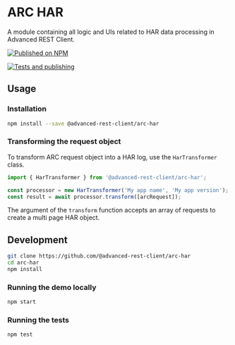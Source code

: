 # ARC HAR

A module containing all logic and UIs related to HAR data processing in Advanced REST Client.

[![Published on NPM](https://img.shields.io/npm/v/@advanced-rest-client/arc-har.svg)](https://www.npmjs.com/package/@advanced-rest-client/arc-har)

[![Tests and publishing](https://github.com/advanced-rest-client/arc-har/actions/workflows/deployment.yml/badge.svg)](https://github.com/advanced-rest-client/arc-har/actions/workflows/deployment.yml)

## Usage

### Installation

```sh
npm install --save @advanced-rest-client/arc-har
```

### Transforming the request object

To transform ARC request object into a HAR log, use the `HarTransformer` class.

```javascript
import { HarTransformer } from '@advanced-rest-client/arc-har';

const processor = new HarTransformer('My app name', 'My app version');
const result = await processor.transform([arcRequest]);
```

The argument of the `transform` function accepts an array of requests to create a multi page HAR object.

## Development

```sh
git clone https://github.com/@advanced-rest-client/arc-har
cd arc-har
npm install
```

### Running the demo locally

```sh
npm start
```

### Running the tests

```sh
npm test
```
